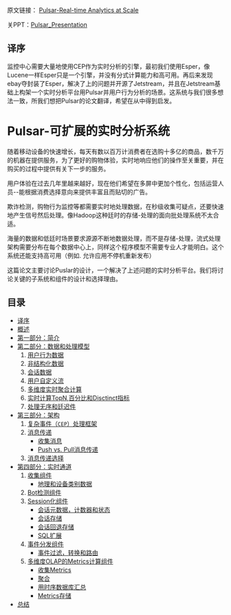 原文链接： [Pulsar-Real-time Analytics at Scale](https://github.com/pulsarIO/realtime-analytics/wiki/documents/Whitepaper_Pulsar_Real-timeAnalyticsatScale.pdf) 

关PPT：[Pulsar_Presentation](http://gopulsar.io/docs/Pulsar_Presentation.pdf)

译序
-----------------
监控中心需要大量地使用CEP作为实时分析的引擎，最初我们使用Esper，像Lucene一样Esper只是一个引擎，并没有分式计算能力和高可用。再后来发现ebay夺封装了Esper，解决了上的问题并开源了Jetstream，并且在Jetstream基础上构架一个实时分析平台用Pulsar并用户行为分析的场景。这系统与我们很多想法一致，所我们想把Pulsar的论文翻译，希望在从中得到启发。


Pulsar-可扩展的实时分析系统
=======================================
随着移动设备的快速增长，每天有数以百万计消费者在选购十多亿的商品，数千万的机器在提供服务，为了更好的购物体验，实时地响应他们的操作至关重要，并在购买的过程中提供有关下一步的服务。

用户体验在过去几年里越来越好，现在他们希望在多屏中更加个性化，包括运营人员--能根据消费选择意向来提供丰富且而贴切的广告。
   
欺诈检测，购物行为监控等都需要实时地处理数据，在秒级收集可疑点，还要快速地产生信号然后处理。像Hadoop这种廷时的存储-处理的面向批处理系统不太合适。 
 
海量的数据和低廷时场景要求源源不断地数据处理，而不是存储-处理，流式处理架构需要分布在每个数据中心上，同样这个程序模型不需要专业人才能明白。这个系统还能支持高可用（例如. 允许应用不停机重新发布）  

这篇论文主要讨论Puslar的设计，一个解决了上述问题的实时分析平台。我们将讨论关键的子系统和组件的设计和选择理由。


目录
-----------------

- [译序](#译序)
- [概述](#Pulsar-可扩展的实时分析系统)
- [第一部分：简介](part1-introduction.md)
- [第二部分：数据和处理模型](part2-data-model.md)
    1. [用户行为数据](part2-data-model.md#用户行为数据])
    2. [非结构化数据](part2-data-model.md#混合数据)
    3. [会话数据](part2-data-model.md#会话数据)
    4. [用户自定义流](part2-data-model.md#用户自定义流)
    5. [多维度实时聚合计算](part2-data-model.md#多维度实时聚合计算)
    6. [实时计算TopN,百分比和Disctinct指标](part2-data-model.md#实时计算TopN,百分比和Disctinct指标)
    7. [处理无序和廷迟件](part2-data-model.md#处理无序和廷迟事件)
- [第三部分：架构](part3-architecture.md)
    1. [复杂事件（`CEP`）处理框架](part3-architecture.md)
    2. [消息传递](part3-architecture.md)
       - [收集消息](part3-architecture.md)
       - [Push vs. Pull消息传递](part3-architecture.md)
    3. [消息传递选择](part3-architecture.md)
- [第四部分：实时通道](part4-pipeline.md)
    1. [收集组件](part4-pipeline.md)
    	- [地理和设备类别数据](part4-pipeline.md)
    2. [Bot检测组件](part4-pipeline.md) 
    3. [Session化组件](part4-pipeline.md)
       - [会话元数据，计数器和状态](part4-pipeline.md)
       - [会话存储](part4-pipeline.md)
       - [会话回退存储](part4-pipeline.md)
       - [SQL扩展](part4-pipeline.md)
    4. [事件分发组件](part4-pipeline.md)
       - [事件过滤，转换和路由](part4-pipeline.md)
    5. [多维度OLAP的Metrics计算组件](part4-pipeline.md)
       - [收集Metrics](part4-pipeline.md)
       - [聚合](part4-pipeline.md)
       - [用时序数据库汇总](part4-pipeline.md)
       - [Metrics存储](part4-pipeline.md) 
- [总结](concluding.md)
